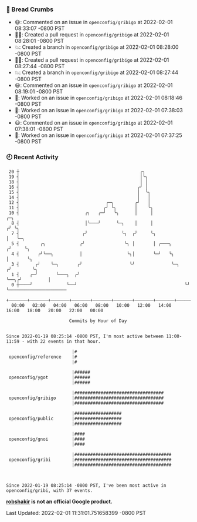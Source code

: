 ### 🍞 Bread Crumbs

 * 😃: Commented on an issue in `openconfig/gribigo` at 2022-02-01 08:33:07 -0800 PST
 * ✍🏼: Created a pull request in `openconfig/gribigo` at 2022-02-01 08:28:01 -0800 PST
 * 💥: Created a branch in `openconfig/gribigo` at 2022-02-01 08:28:00 -0800 PST
 * ✍🏼: Created a pull request in `openconfig/gribigo` at 2022-02-01 08:27:44 -0800 PST
 * 💥: Created a branch in `openconfig/gribigo` at 2022-02-01 08:27:44 -0800 PST
 * 😃: Commented on an issue in `openconfig/gribigo` at 2022-02-01 08:19:01 -0800 PST
 * 👀: Worked on an issue in `openconfig/gribigo` at 2022-02-01 08:18:46 -0800 PST
 * 👀: Worked on an issue in `openconfig/gribigo` at 2022-02-01 07:38:03 -0800 PST
 * 😃: Commented on an issue in `openconfig/gribigo` at 2022-02-01 07:38:01 -0800 PST
 * 👀: Worked on an issue in `openconfig/gribigo` at 2022-02-01 07:37:25 -0800 PST

### 🕘 Recent Activity
```
 20 ┼                                              ╭╮
 19 ┤                                              │╰╮
 18 ┤                                              │ │
 16 ┤                                             ╭╯ │
 15 ┤                                             │  ╰╮
 14 ┤                                             │   │
 12 ┤                                 ╭─╮        ╭╯   │
 11 ┤                                ╭╯ ╰╮       │    ╰╮
 10 ┤                         ╭╮   ╭─╯   ╰╮      │     │                 ╭─╮
  8 ┤                         │╰───╯      ╰─╮    │     │                ╭╯ ╰╮
  7 ┤                        ╭╯             ╰╮  ╭╯     ╰╮               │   ╰─╮
  5 ┤        ╭╮             ╭╯               ╰╮ │       │ ╭───╮        ╭╯     ╰╮
  4 ┤       ╭╯╰──╮          │                 ╰╮│       ╰─╯   ╰╮       │       ╰╮
  3 ┤      ╭╯    ╰─╮       ╭╯                  ╰╯              ╰─╮    ╭╯        ╰╮
  1 ┤    ╭─╯       ╰───╮  ╭╯                                     ╰──╮╭╯          │
  0 ┼────╯             ╰──╯                                         ╰╯           ╰──────────────────────
    +───────+───────+───────+───────+───────+───────+───────+───────+───────+───────+───────+───────+────
  00:00   02:00   04:00   06:00   08:00   10:00   12:00   14:00   16:00   18:00   20:00   22:00   00:00   

						Commits by Hour of Day


Since 2022-01-19 08:25:14 -0800 PST, I'm most active between 11:00-11:59 - with 22 events in that hour.

```



```
                         |#
 openconfig/reference    |#
                         |#

                         |######
 openconfig/ygot         |######
                         |######

                         |##################################
 openconfig/gribigo      |##################################
                         |##################################

                         |##################
 openconfig/public       |##################
                         |##################

                         |####
 openconfig/gnoi         |####
                         |####

                         |#####################################
 openconfig/gribi        |#####################################
                         |#####################################



Since 2022-01-19 08:25:14 -0800 PST, I've been most active in openconfig/gribi, with 37 events.

```
**[robshakir](mailto:robjs@google.com) is not an official Google product.**  


Last Updated: 2022-02-01 11:31:01.751658399 -0800 PST
